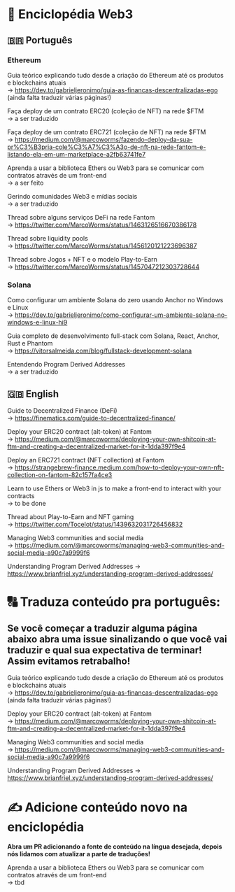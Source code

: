 
# 📖 Enciclopédia Web3

## 🇧🇷 Português

### Ethereum

Guia teórico explicando tudo desde a criação do Ethereum até os produtos e blockchains atuais  
-> https://dev.to/gabrieljeronimo/guia-as-financas-descentralizadas-ego (ainda falta traduzir várias páginas!)

Faça deploy de um contrato ERC20 (coleção de NFT) na rede $FTM  
-> a ser traduzido

Faça deploy de um contrato ERC721 (coleção de NFT) na rede $FTM  
-> https://medium.com/@marcoworms/fazendo-deploy-da-sua-pr%C3%B3pria-cole%C3%A7%C3%A3o-de-nft-na-rede-fantom-e-listando-ela-em-um-marketplace-a2fb63741fe7

Aprenda a usar a biblioteca Ethers ou Web3 para se comunicar com contratos através de um front-end  
-> a ser feito

Gerindo comunidades Web3 e mídias sociais  
-> a ser traduzido

Thread sobre alguns serviços DeFi na rede Fantom  
-> https://twitter.com/MarcoWorms/status/1463126516670386178

Thread sobre liquidity pools  
-> https://twitter.com/MarcoWorms/status/1456120121223696387

Thread sobre Jogos + NFT e o modelo Play-to-Earn  
-> https://twitter.com/MarcoWorms/status/1457047212303728644

### Solana

Como configurar um ambiente Solana do zero usando Anchor no Windows e Linux  
-> https://dev.to/gabrieljeronimo/como-configurar-um-ambiente-solana-no-windows-e-linux-hi9

Guia completo de desenvolvimento full-stack com Solana, React, Anchor, Rust e Phantom  
-> https://vitorsalmeida.com/blog/fullstack-development-solana

Entendendo Program Derived Addresses  
-> a ser traduzido

## 🇬🇧 English

Guide to Decentralized Finance (DeFi)  
-> https://finematics.com/guide-to-decentralized-finance/

Deploy your ERC20 contract (alt-token) at Fantom  
-> https://medium.com/@marcoworms/deploying-your-own-shitcoin-at-ftm-and-creating-a-decentralized-market-for-it-1dda397f9e4

Deploy an ERC721 contract (NFT collection) at Fantom  
-> https://strangebrew-finance.medium.com/how-to-deploy-your-own-nft-collection-on-fantom-82c157fa4ce3

Learn to use Ethers or Web3 in js to make a front-end to interact with your contracts  
-> to be done

Thread about Play-to-Earn and NFT gaming  
-> https://twitter.com/Tocelot/status/1439632031726456832

Managing Web3 communities and social media  
-> https://medium.com/@marcoworms/managing-web3-communities-and-social-media-a90c7a9999f6

Understanding Program Derived Addresses 
-> https://www.brianfriel.xyz/understanding-program-derived-addresses/

# 🔠 Traduza conteúdo pra português:

## Se você começar a traduzir alguma página abaixo abra uma issue sinalizando o que você vai traduzir e qual sua expectativa de terminar! Assim evitamos retrabalho!

Guia teórico explicando tudo desde a criação do Ethereum até os produtos e blockchains atuais  
-> https://dev.to/gabrieljeronimo/guia-as-financas-descentralizadas-ego (ainda falta traduzir várias páginas!)

Deploy your ERC20 contract (alt-token) at Fantom  
-> https://medium.com/@marcoworms/deploying-your-own-shitcoin-at-ftm-and-creating-a-decentralized-market-for-it-1dda397f9e4

Managing Web3 communities and social media  
-> https://medium.com/@marcoworms/managing-web3-communities-and-social-media-a90c7a9999f6

Understanding Program Derived Addresses
-> https://www.brianfriel.xyz/understanding-program-derived-addresses/

# ✍️ Adicione conteúdo novo na enciclopédia

**Abra um PR adicionando a fonte de conteúdo na língua desejada, depois nós lidamos com atualizar a parte de traduções!**

Aprenda a usar a biblioteca Ethers ou Web3 para se comunicar com contratos através de um front-end  
-> tbd
